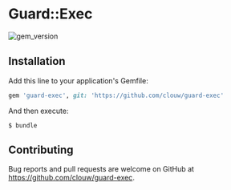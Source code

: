 # Guard::Exec
![gem_version](https://img.shields.io/badge/gem%20version-0.1.0--alpha-red.svg)
## Installation

Add this line to your application's Gemfile:

```ruby
gem 'guard-exec', git: 'https://github.com/clouw/guard-exec'
```

And then execute:

    $ bundle

## Contributing

Bug reports and pull requests are welcome on GitHub at https://github.com/clouw/guard-exec.
